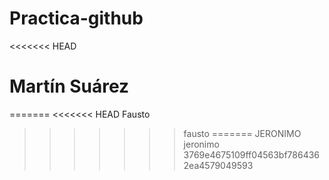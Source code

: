 # Practica-github
<<<<<<< HEAD

# Martín Suárez
=======
<<<<<<< HEAD
Fausto

>>>>>>> fausto
=======
JERONIMO
>>>>>>> jeronimo
>>>>>>> 3769e4675109ff04563bf7864362ea4579049593
